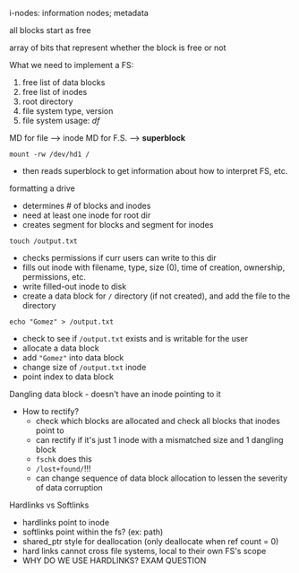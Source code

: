 
i-nodes: information nodes; metadata

all blocks start as free

array of bits that represent whether the block is free or not

What we need to implement a FS:
1. free list of data blocks
2. free list of inodes
3. root directory
4. file system type, version
5. file system usage: _df_


MD for file --> inode
MD for F.S. --> **superblock**

`mount -rw /dev/hd1 /`
- then reads superblock to get information about how to interpret FS, etc.

formatting a drive
- determines # of blocks and inodes
- need at least one inode for root dir
- creates segment for blocks and segment for inodes

`touch /output.txt`
- checks permissions if curr users can write to this dir
- fills out inode with filename, type, size (0), time of creation, ownership, permissions, etc.
- write filled-out inode to disk
- create a data block for `/` directory (if not created), and add the file to the directory

`echo "Gomez" > /output.txt`
- check to see if `/output.txt` exists and is writable for the user
- allocate a data block
- add `"Gomez"` into data block
- change size of `/output.txt` inode
- point index to data block

Dangling data block - doesn't have an inode pointing to it
- How to rectify?
	- check which blocks are allocated and check all blocks that inodes point to
	- can rectify if it's just 1 inode with a mismatched size and 1 dangling block
	- `fschk` does this
	- `/lost+found/`!!!
	- can change sequence of data block allocation to lessen the severity of data corruption


Hardlinks vs Softlinks
- hardlinks point to inode
- softlinks point within the fs? (ex: path)
- shared_ptr style for deallocation (only deallocate when ref count = 0)
- hard links cannot cross file systems, local to their own FS's scope
- WHY DO WE USE HARDLINKS? EXAM QUESTION
